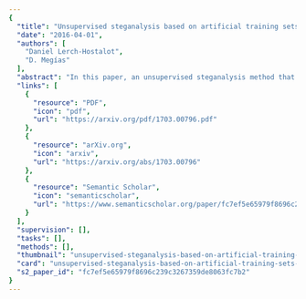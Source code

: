 ```yaml
---
{
  "title": "Unsupervised steganalysis based on artificial training sets",
  "date": "2016-04-01",
  "authors": [
    "Daniel Lerch-Hostalot",
    "D. Megías"
  ],
  "abstract": "In this paper, an unsupervised steganalysis method that combines artificial training sets and supervised classification is proposed. We provide a formal framework for unsupervised classification of stego and cover images in the typical situation of targeted steganalysis (i.e., for a known algorithm and approximate embedding bit rate). We also present a complete set of experiments using (1) eight different image databases, (2) image features based on Rich Models, and (3) three different embedding algorithms: Least Significant Bit (LSB) matching, Highly undetectable steganography (HUGO) and Wavelet Obtained Weights (WOW). We show that the experimental results outperform previous methods based on Rich Models in the majority of the tested cases. At the same time, the proposed approach bypasses the problem of Cover Source Mismatch - when the embedding algorithm and bit rate are known - since it removes the need of a training database when we have a large enough testing set. Furthermore, we provide a generic proof of the proposed framework in the machine learning context. Hence, the results of this paper could be extended to other classification problems similar to steganalysis.",
  "links": [
    {
      "resource": "PDF",
      "icon": "pdf",
      "url": "https://arxiv.org/pdf/1703.00796.pdf"
    },
    {
      "resource": "arXiv.org",
      "icon": "arxiv",
      "url": "https://arxiv.org/abs/1703.00796"
    },
    {
      "resource": "Semantic Scholar",
      "icon": "semanticscholar",
      "url": "https://www.semanticscholar.org/paper/fc7ef5e65979f8696c239c3267359de8063fc7b2"
    }
  ],
  "supervision": [],
  "tasks": [],
  "methods": [],
  "thumbnail": "unsupervised-steganalysis-based-on-artificial-training-sets-thumb.jpg",
  "card": "unsupervised-steganalysis-based-on-artificial-training-sets-card.jpg",
  "s2_paper_id": "fc7ef5e65979f8696c239c3267359de8063fc7b2"
}
---
```


